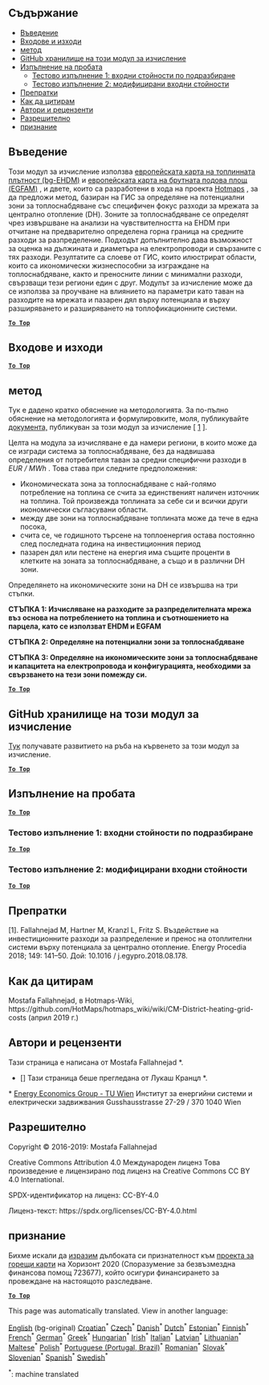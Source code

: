 <h2> Съдържание </h2><ul><li> <a href="#introduction">Въведение</a> </li><li> <a href="#inputs-and-outputs">Входове и изходи</a> </li><li> <a href="#method">метод</a> </li><li> <a href="#GitHub-Repository-of-this-calculation-module">GitHub хранилище на този модул за изчисление</a> </li><li> <a href="#sample-run">Изпълнение на пробата</a> <ul><li> <a href="#test-run-1-default-input-values">Тестово изпълнение 1: входни стойности по подразбиране</a> </li><li> <a href="#test-run-2-modified-input-values">Тестово изпълнение 2: модифицирани входни стойности</a> </li></ul></li><li> <a href="#references">Препратки</a> </li><li> <a href="#how-to-cite">Как да цитирам</a> </li><li> <a href="#authors-and-reviewers">Автори и рецензенти</a> </li><li> <a href="#license">Разрешително</a> </li><li> <a href="#acknowledgement">признание</a> </li></ul><h2> Въведение </h2><p> Този модул за изчисление използва <a href="https://gitlab.com/hotmaps/heat/heat_tot_curr_density">европейската карта на топлинната плътност (bg-EHDM)</a> и <a href="https://gitlab.com/hotmaps/gfa_tot_curr_density">европейската карта на брутната подова площ (EGFAM)</a> , и двете, които са разработени в хода на проекта <a href="https://www.hotmaps-project.eu/">Hotmaps</a> , за да предложи метод, базиран на ГИС за определяне на потенциални зони за топлоснабдяване със специфичен фокус разходи за мрежата за централно отопление (DH). Зоните за топлоснабдяване се определят чрез извършване на анализи на чувствителността на EHDM при отчитане на предварително определена горна граница на средните разходи за разпределение. Подходът допълнително дава възможност за оценка на дължината и диаметъра на електропроводи и свързаните с тях разходи. Резултатите са слоеве от ГИС, които илюстрират области, които са икономически жизнеспособни за изграждане на топлоснабдяване, както и преносните линии с минимални разходи, свързващи тези региони един с друг. Модулът за изчисление може да се използва за проучване на влиянието на параметри като таван на разходите на мрежата и пазарен дял върху потенциала и върху разширяването и разширяването на топлофикационните системи. </p><p><ins> <code><strong><a href="#table-of-contents">To Top</a></strong></code> </ins> </p><h2> Входове и изходи </h2><p><ins> <code><strong><a href="#table-of-contents">To Top</a></strong></code> </ins> </p><h2> метод </h2><p> Тук е дадено кратко обяснение на методологията. За по-пълно обяснение на методологията и формулировките, моля, публикувайте <a href="https://www.sciencedirect.com/science/article/pii/S1876610218304740">документа,</a> публикуван за този модул за изчисление [ <a href="#References">1</a> ]. </p><p> Целта на модула за изчисляване е да намери региони, в които може да се изгради система за топлоснабдяване, без да надвишава определения от потребителя таван за средни специфични разходи в <em><em>EUR / MWh</em></em> . Това става при следните предположения: </p><ul><li> Икономическата зона за топлоснабдяване с най-голямо потребление на топлина се счита за единственият наличен източник на топлина. Той произвежда топлината за себе си и всички други икономически съгласувани области. </li><li> между две зони на топлоснабдяване топлината може да тече в една посока, </li><li> счита се, че годишното търсене на топлоенергия остава постоянно след последната година на инвестиционния период </li><li> пазарен дял или пестене на енергия има същите проценти в клетките на зоната за топлоснабдяване, а също и в различни DH зони. </li></ul><p> Определянето на икономическите зони на DH се извършва на три стъпки. </p><p> <strong>СТЪПКА 1: Изчисляване на разходите за разпределителната мрежа въз основа на потреблението на топлина и съотношението на парцела, като се използват EHDM и EGFAM</strong> </p><p> <strong>СТЪПКА 2: Определяне на потенциални зони за топлоснабдяване</strong> </p><p> <strong>СТЪПКА 3: Определяне на икономическите зони за топлоснабдяване и капацитета на електропровода и конфигурацията, необходими за свързването на тези зони помежду си.</strong> </p><p><ins> <code><strong><a href="#table-of-contents">To Top</a></strong></code> </ins> </p><h2> GitHub хранилище на този модул за изчисление </h2><p> <a href="https://github.com/HotMaps/dh_economic_assessment/tree/develop">Тук</a> получавате развитието на ръба на кървенето за този модул за изчисление. </p><p><ins> <code><strong><a href="#table-of-contents">To Top</a></strong></code> </ins> </p><h2> Изпълнение на пробата </h2><p><ins> <code><strong><a href="#table-of-contents">To Top</a></strong></code> </ins> </p><h3> Тестово изпълнение 1: входни стойности по подразбиране </h3><p><ins> <code><strong><a href="#table-of-contents">To Top</a></strong></code> </ins> </p><h3> Тестово изпълнение 2: модифицирани входни стойности </h3><p><ins> <code><strong><a href="#table-of-contents">To Top</a></strong></code> </ins> </p><h2> Препратки </h2><p> [1]. Fallahnejad M, Hartner M, Kranzl L, Fritz S. Въздействие на инвестиционните разходи за разпределение и пренос на отоплителни системи върху потенциала за централно отопление. Energy Procedia 2018; 149: 141–50. Дой: 10.1016 / j.egypro.2018.08.178. </p><h2> Как да цитирам </h2><p> Mostafa Fallahnejad, в Hotmaps-Wiki, https://github.com/HotMaps/hotmaps_wiki/wiki/CM-District-heating-grid-costs (април 2019 г.) </p><h2> Автори и рецензенти </h2><p> Тази страница е написана от Mostafa Fallahnejad *. </p><ul><li> [] Тази страница беше прегледана от Лукаш Кранцл *. </li></ul><p> * <a href="https://eeg.tuwien.ac.at/">Energy Economics Group - TU Wien</a> Институт за енергийни системи и електрически задвижвания Gusshausstrasse 27-29 / 370 1040 Wien </p><h2> Разрешително </h2><p> Copyright © 2016-2019: Mostafa Fallahnejad </p><p> Creative Commons Attribution 4.0 Международен лиценз Това произведение е лицензирано под лиценз на Creative Commons CC BY 4.0 International. </p><p> SPDX-идентификатор на лиценз: CC-BY-4.0 </p><p> Лиценз-текст: https://spdx.org/licenses/CC-BY-4.0.html </p><h2> признание </h2><p> Бихме искали да <a href="https://www.hotmaps-project.eu">изразим</a> дълбоката си признателност към <a href="https://www.hotmaps-project.eu">проекта за горещи карти</a> на Хоризонт 2020 (Споразумение за безвъзмездна финансова помощ 723677), който осигури финансирането за провеждане на настоящото разследване. </p><p><ins> <code><strong><a href="#table-of-contents">To Top</a></strong></code> </ins> </p>

This page was automatically translated. View in another language:

[English](en-CM-District-heating-potential-economic-assessment) (bg-original)  [Croatian](hr-CM-District-heating-potential-economic-assessment)<sup>\*</sup> [Czech](cs-CM-District-heating-potential-economic-assessment)<sup>\*</sup> [Danish](da-CM-District-heating-potential-economic-assessment)<sup>\*</sup> [Dutch](nl-CM-District-heating-potential-economic-assessment)<sup>\*</sup> [Estonian](et-CM-District-heating-potential-economic-assessment)<sup>\*</sup> [Finnish](fi-CM-District-heating-potential-economic-assessment)<sup>\*</sup> [French](fr-CM-District-heating-potential-economic-assessment)<sup>\*</sup> [German](de-CM-District-heating-potential-economic-assessment)<sup>\*</sup> [Greek](el-CM-District-heating-potential-economic-assessment)<sup>\*</sup> [Hungarian](hu-CM-District-heating-potential-economic-assessment)<sup>\*</sup> [Irish](ga-CM-District-heating-potential-economic-assessment)<sup>\*</sup> [Italian](it-CM-District-heating-potential-economic-assessment)<sup>\*</sup> [Latvian](lv-CM-District-heating-potential-economic-assessment)<sup>\*</sup> [Lithuanian](lt-CM-District-heating-potential-economic-assessment)<sup>\*</sup> [Maltese](mt-CM-District-heating-potential-economic-assessment)<sup>\*</sup> [Polish](pl-CM-District-heating-potential-economic-assessment)<sup>\*</sup> [Portuguese (Portugal, Brazil)](pt-CM-District-heating-potential-economic-assessment)<sup>\*</sup> [Romanian](ro-CM-District-heating-potential-economic-assessment)<sup>\*</sup> [Slovak](sk-CM-District-heating-potential-economic-assessment)<sup>\*</sup> [Slovenian](sl-CM-District-heating-potential-economic-assessment)<sup>\*</sup> [Spanish](es-CM-District-heating-potential-economic-assessment)<sup>\*</sup> [Swedish](sv-CM-District-heating-potential-economic-assessment)<sup>\*</sup> 

<sup>\*</sup>: machine translated
